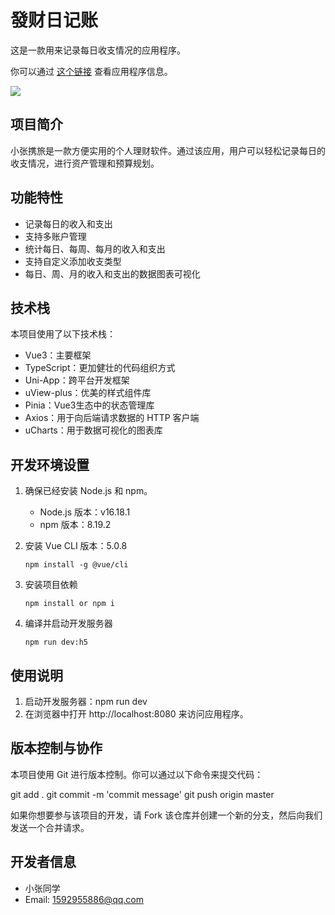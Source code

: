# 發财日记账

这是一款用来记录每日收支情况的应用程序。

你可以通过 [这个链接](http://ilyday.com/) 查看应用程序信息。

![](D:\小张携旅\zh_vitepress\xcx.png)

## 项目简介

小张携旅是一款方便实用的个人理财软件。通过该应用，用户可以轻松记录每日的收支情况，进行资产管理和预算规划。

## 功能特性

- 记录每日的收入和支出
- 支持多账户管理
- 统计每日、每周、每月的收入和支出
- 支持自定义添加收支类型
- 每日、周、月的收入和支出的数据图表可视化

## 技术栈

本项目使用了以下技术栈：

- Vue3：主要框架
- TypeScript：更加健壮的代码组织方式
- Uni-App：跨平台开发框架
- uView-plus：优美的样式组件库
- Pinia：Vue3生态中的状态管理库
- Axios：用于向后端请求数据的 HTTP 客户端
- uCharts：用于数据可视化的图表库

## 开发环境设置

1. 确保已经安装 Node.js 和 npm。

   - Node.js 版本：v16.18.1
   - npm 版本：8.19.2

2. 安装 Vue CLI 版本：5.0.8

   ```
   npm install -g @vue/cli
   ```

3. 安装项目依赖

   ```
   npm install or npm i
   ```

4. 编译并启动开发服务器

   ```
   npm run dev:h5
   ```

## 使用说明

1. 启动开发服务器：npm run dev
2. 在浏览器中打开 http://localhost:8080 来访问应用程序。

## 版本控制与协作

本项目使用 Git 进行版本控制。你可以通过以下命令来提交代码：

git add .
git commit -m 'commit message'
git push origin master

如果你想要参与该项目的开发，请 Fork 该仓库并创建一个新的分支，然后向我们发送一个合并请求。

## 开发者信息

- 小张同学
- Email: 1592955886@qq.com
